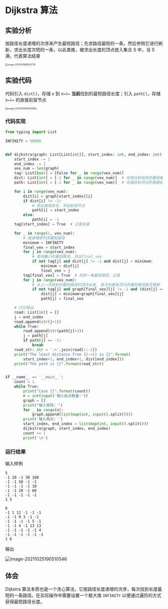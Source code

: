 # Dijkstra 算法

## 实验分析

按路径长度递增的次序来产生最短路径；先求路径最短的一条，然后参照它进行刷新，求出长度次短的一条，以此类推，被求出长度的顶点放入集合 S 中，当 S 满，代表算法结束

<img src="http://markdown-1303167219.cos.ap-shanghai.myqcloud.com/image-20210419081437115.png" alt="image-20210419081437115" style="zoom:50%;" />

## 实验代码

代码引入 `dist[]`，存储 v 到 v~i~ **当前**找到的最短路径长度；引入 `path[]`，存储 v~i~ 的直接前驱节点

<img src="http://markdown-1303167219.cos.ap-shanghai.myqcloud.com/image-20210419083104462.png" alt="image-20210419083104462" style="zoom:50%;" />

### 代码实现

```python
from typing import List

INFINITY = 50000


def dijkstra(graph: List[List[int]], start_index: int, end_index: int):
    start_index -= 1
    end_index -= 1
    vex_num = len(graph)
    tag: List[bool] = [False for _ in range(vex_num)]
    dist: List[int] = [-1 for _ in range(vex_num)]  # 存储当前找到的最短路径长度
    path: List[int] = [-1 for _ in range(vex_num)]  # 存储目标顶点的直接前驱节点

    for i in range(vex_num):
        dist[i] = graph[start_index][i]
        if dist[i] != -1:
            # 若此路径存在，添加前驱节点
            path[i] = start_index
        else:
            path[i] = -1
    tag[start_index] = True  # 记录自身

    for _ in range(1, vex_num):
        # 按递增序列求最短路径
        minimum = INFINITY
        final_vex = start_index
        for j in range(vex_num):
            # 查询最小的最短路径, 找出final_vex
            if not tag[j] and dist[j] != -1 and dist[j] < minimum:
                minimum = dist[j]
                final_vex = j
        tag[final_vex] = True  # 找到一条最短路径，记录
        for j in range(vex_num):
            # 从上一次找到的最短路径的顶点出发, 依次判断各顶点的最短路径能否更新
            if not tag[j] and graph[final_vex][j] != -1 and (dist[j] == -1 or minimum+graph[final_vex][j] < dist[j]):
                dist[j] = minimum+graph[final_vex][j]
                path[j] = final_vex

    # 打印输出
    road: List[int] = []
    j = end_index
    road.append(str(j+1))
    while True:
        road.append(str(path[j]+1))
        j = path[j]
        if path[j] == -1:
            break
    road_str: str = '->'.join(road[::-1])
    print("The least distance from {}->{} is {}".format(
        start_index+1, end_index+1, dist[end_index]))
    print("The path is {}".format(road_str))


if __name__ == '__main__':
    count = 1
    while True:
        print("Case {}".format(count))
        n = int(input('输入结点数量:'))
        graph = []
        print("输入矩阵: ")
        for _ in range(n):
            graph.append(list(map(int, input().split())))
        print('输入两点: ')
        start_index, end_index = list(map(int, input().split()))
        dijkstra(graph, start_index, end_index)
        count += 1
        print('\n')
```

### 运行结果

输入样例

```text
5
-1 10 -1 30 100
-1 -1 50 -1 -1
-1 -1 -1 -1 10
-1 -1 20 -1 60
-1 -1 -1 -1 -1
1 5

6
-1 1 12 -1 -1 -1
-1 -1 9 3 -1 -1
-1 -1 -1 -1 5 -1
-1 -1 4 -1 13 13
-1 -1 -1 -1 -1 4
-1 -1 -1 -1 -1 -1
1 6
```

输出

![image-20211025190510546](https://markdown-1303167219.cos.ap-shanghai.myqcloud.com/image-20211025190510546.png)

## 体会

Dijkstra 算法本质也是一个贪心算法，它按路径长度递增的次序，每次找到长度最短的一条路径。在实际操作中需要设置一个极大值 `INFINITY` 以便通过遍历的方式获得最短路径长度。
